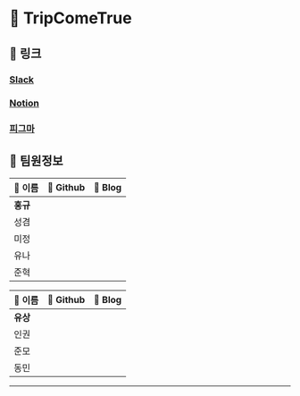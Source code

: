 # 🛫 TripComeTrue
## 🔗 링크
### [Slack](https://app.slack.com/client/T064N4WMK28/C068F1XN03Y)
### [Notion](https://www.notion.so/9-9-95a7268723ff4283a22a7ce704ca5b7d)
### [피그마](https://www.figma.com/file/CCPwBHNFHDjur5WIWeiRZT)


## 🤝 팀원정보
| 🌟 이름 | 🌟 Github | 🌟 Blog |
|------|--------|------|
| **홍규** |  |  |
| 성겸 |  |  |
| 미정 |  |  |
| 유나 |  |  |
| 준혁 |  |  |

| 🌟 이름 | 🌟 Github | 🌟 Blog |
|------|--------|------|
| **유상** |  |  |
| 인권 |  |  |
| 준모 |  |  |
| 동민 |  |  |
---
